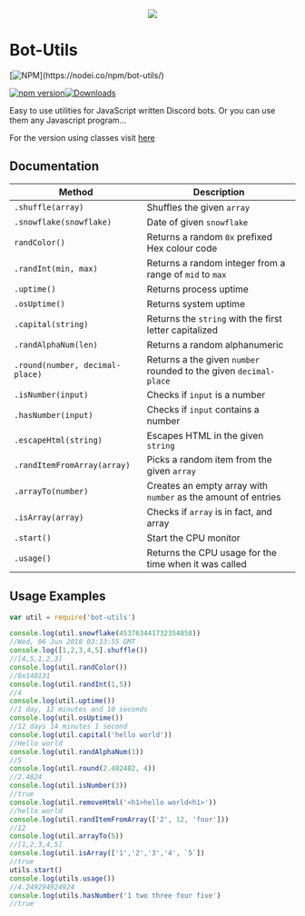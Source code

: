 <p align="center"> 
<img src="https://axelgreavette.js.org/img/portfolio/botutils.png">
</p>

# Bot-Utils
[![NPM](https://nodei.co/npm/bot-utils.png?)](https://nodei.co/npm/bot-utils/) 

[![npm version](https://badge.fury.io/js/bot-utils.svg)](https://badge.fury.io/js/bot-utils)[![Downloads](https://img.shields.io/npm/dt/bot-utils.svg?maxAge=3600)](https://www.npmjs.com/package/bot-utils)

Easy to use utilities for JavaScript written Discord bots. Or you can use them any Javascript program...

For the version using classes visit [here](https://github.com/axelgreavette/bot-utils/tree/classes)

## Documentation
| Method | Description |
|--|--|
| `.shuffle(array)` | Shuffles the given `array` |
|`.snowflake(snowflake)`| Date of given `snowflake` |
|`randColor()`| Returns a random `0x` prefixed Hex colour code |
|`.randInt(min, max)`| Returns a random integer from a range of `mid` to `max` |
|`.uptime()` |  Returns process uptime |
|`.osUptime()` | Returns system uptime |
| `.capital(string)` | Returns the `string` with the first letter capitalized |
| `.randAlphaNum(len)` | Returns a random alphanumeric |
| `.round(number, decimal-place)` | Returns a the given `number` rounded to the given  `decimal-place` | 
| `.isNumber(input)` | Checks if `input` is a number | 
| `.hasNumber(input)` | Checks if `input` contains a number |
|`.escapeHtml(string)` | Escapes HTML in the given `string`|
| `.randItemFromArray(array)` | Picks a random item from the given `array`|
|`.arrayTo(number)`| Creates an empty array with `number` as the amount of entries |
|`.isArray(array)` | Checks if `array` is in fact, and array |
|`.start()` | Start the CPU monitor |
|`.usage()` | Returns the CPU usage for the time when it was called |
## Usage Examples

```js
var util = require('bot-utils')

console.log(util.snowflake(453763441732354058))
//Wed, 06 Jun 2018 03:33:55 GMT
console.log([1,2,3,4,5].shuffle())
//[4,5,1,2,3]
console.log(util.randColor())
//0x140131
console.log(util.randInt(1,5))
//4
console.log(util.uptime())
//1 day, 12 minutes and 10 seconds
console.log(util.osUptime())
//12 days 14 minutes 1 second
console.log(util.capital('hello world'))
//Hello world
console.log(util.randAlphaNum(1))
//5
console.log(util.round(2.482482, 4))
//2.4824
console.log(util.isNumber(3))
//true
console.log(util.removeHtml('<h1>hello world<h1>'))
//hello world
console.log(util.randItemFromArray(['2', 12, 'four']))
//12
console.log(util.arrayTo(5))
//[1,2,3,4,5]
console.log(util.isArray(['1','2','3','4', `5`])
//true
utils.start()
console.log(utils.usage())
//4.249294924924
console.log(utils.hasNumber('1 two three four five')
//true
```

